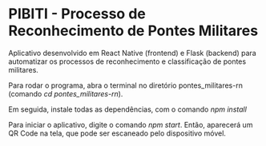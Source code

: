 # PIBITI - Processo de Reconhecimento de Pontes Militares

Aplicativo desenvolvido em React Native (frontend) e Flask (backend) para automatizar os processos de reconhecimento e classificação de pontes militares.

Para rodar o programa, abra o terminal no diretório pontes_militares-rn (comando *cd pontes_militares-rn*).

Em seguida, instale todas as dependências, com o comando *npm install*

Para iniciar o aplicativo, digite o comando *npm start*. Então, aparecerá um QR Code na tela, que pode ser escaneado pelo dispositivo móvel.
